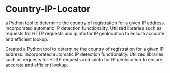 # Country-IP-Locator
a Python tool to determine the country of registration for a given IP address. Incorporated automatic IP detection functionality. Utilized libraries such as requests for HTTP requests and ipinfo for IP geolocation to ensure accurate and efficient lookup.

Created a Python tool to determine the country of registration for a given IP address. Incorporated automatic IP detection functionality. Utilized libraries such as requests for HTTP requests and ipinfo for IP geolocation to ensure accurate and efficient lookup.
